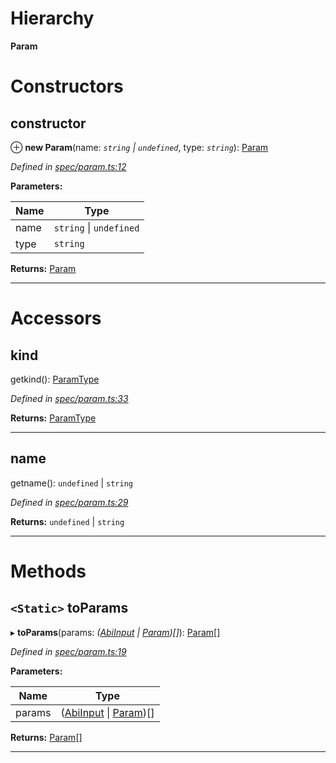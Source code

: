 

# Hierarchy

**Param**

# Constructors

<a id="constructor"></a>

##  constructor

⊕ **new Param**(name: *`string` \| `undefined`*, type: *`string`*): [Param](_spec_param_.param.md)

*Defined in [spec/param.ts:12](https://github.com/paritytech/js-libs/blob/ae9ea03/packages/abi/src/spec/param.ts#L12)*

**Parameters:**

| Name | Type |
| ------ | ------ |
| name | `string` \| `undefined` |
| type | `string` |

**Returns:** [Param](_spec_param_.param.md)

___

# Accessors

<a id="kind"></a>

##  kind

getkind(): [ParamType](_spec_paramtype_paramtype_.paramtype.md)

*Defined in [spec/param.ts:33](https://github.com/paritytech/js-libs/blob/ae9ea03/packages/abi/src/spec/param.ts#L33)*

**Returns:** [ParamType](_spec_paramtype_paramtype_.paramtype.md)

___
<a id="name"></a>

##  name

getname(): `undefined` \| `string`

*Defined in [spec/param.ts:29](https://github.com/paritytech/js-libs/blob/ae9ea03/packages/abi/src/spec/param.ts#L29)*

**Returns:** `undefined` \| `string`

___

# Methods

<a id="toparams"></a>

## `<Static>` toParams

▸ **toParams**(params: *([AbiInput](../interfaces/_types_.abiinput.md) \| [Param](_spec_param_.param.md))[]*): [Param](_spec_param_.param.md)[]

*Defined in [spec/param.ts:19](https://github.com/paritytech/js-libs/blob/ae9ea03/packages/abi/src/spec/param.ts#L19)*

**Parameters:**

| Name | Type |
| ------ | ------ |
| params | ([AbiInput](../interfaces/_types_.abiinput.md) \| [Param](_spec_param_.param.md))[] |

**Returns:** [Param](_spec_param_.param.md)[]

___

